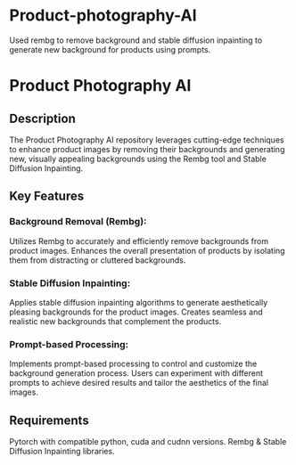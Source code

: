 # Product-photography-AI
Used rembg to remove background and stable diffusion inpainting to generate new background for products using prompts.

# Product Photography AI
## Description
The Product Photography AI repository leverages cutting-edge techniques to enhance product images by removing their backgrounds and generating new, visually appealing backgrounds using the Rembg tool and Stable Diffusion Inpainting.

## Key Features
### Background Removal (Rembg):
Utilizes Rembg to accurately and efficiently remove backgrounds from product images.
Enhances the overall presentation of products by isolating them from distracting or cluttered backgrounds.
### Stable Diffusion Inpainting:
Applies stable diffusion inpainting algorithms to generate aesthetically pleasing backgrounds for the product images.
Creates seamless and realistic new backgrounds that complement the products.
### Prompt-based Processing:
Implements prompt-based processing to control and customize the background generation process.
Users can experiment with different prompts to achieve desired results and tailor the aesthetics of the final images.

## Requirements
Pytorch with compatible python, cuda and cudnn versions.
Rembg & Stable Diffusion Inpainting libraries.
